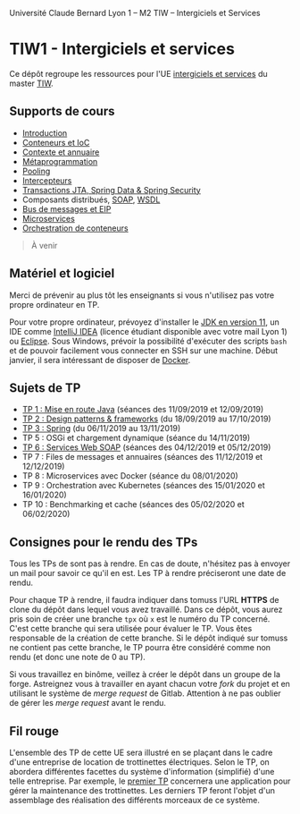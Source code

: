Université Claude Bernard Lyon 1 – M2 TIW – Intergiciels et Services

# TIW1 - Intergiciels et services

Ce dépôt regroupe les ressources pour l'UE [intergiciels et services](http://offre-de-formations.univ-lyon1.fr/ue-16806-345%2Fintergiciels-et-services.html) du master [TIW](http://master-info.univ-lyon1.fr/TIW/).

## Supports de cours

- [Introduction](http://emmanuel.coquery.pages.univ-lyon1.fr/slides/tiw1-01-introduction/#/)
- [Conteneurs et IoC](https://perso.liris.cnrs.fr/lionel.medini/enseignement/IS/CM/CM_IS_conteneurs.pdf)
- [Contexte et annuaire](https://perso.liris.cnrs.fr/lionel.medini/enseignement/IS/CM/CM_IS_contexte.pdf)
- [Métaprogrammation](https://perso.liris.cnrs.fr/lionel.medini/enseignement/IS/CM/CM_IS_metaprogrammation.pdf)
- [Pooling](https://perso.liris.cnrs.fr/lionel.medini/enseignement/IS/CM/CM_IS_pool.pdf)
- [Intercepteurs](http://emmanuel.coquery.pages.univ-lyon1.fr/tiw1-is/tiw5-handlers.pdf)
- [Transactions JTA, Spring Data & Spring Security](http://emmanuel.coquery.pages.univ-lyon1.fr/slides/tiw1-08-spring-data-security/)
- Composants distribués, [SOAP](https://perso.liris.cnrs.fr/emmanuel.coquery/enseignement/tiw1-is/web-services-03a-messages.pdf), [WSDL](https://perso.liris.cnrs.fr/emmanuel.coquery/enseignement/tiw1-is/webservices-03b-wsdl.pdf)
- [Bus de messages et EIP](http://emmanuel.coquery.pages.univ-lyon1.fr/slides/tiw1-10-messages-eip)
- [Microservices](https://perso.liris.cnrs.fr/lionel.medini/enseignement/IS/CM/CM_IS_microservices.pdf)
- [Orchestration de conteneurs](http://emmanuel.coquery.pages.univ-lyon1.fr/tiw1-is/OrchestrationConteneursK8S.pdf)

> À venir
    
## Matériel et logiciel

Merci de prévenir au plus tôt les enseignants si vous n'utilisez pas votre propre ordinateur en TP.

Pour votre propre ordinateur, prévoyez d'installer le [JDK en version 11](https://adoptopenjdk.net/?variant=openjdk11&jvmVariant=hotspot), un IDE comme [IntelliJ IDEA](https://www.jetbrains.com/idea/) (licence étudiant disponible avec votre mail Lyon 1) ou [Eclipse](https://www.eclipse.org/).
Sous Windows, prévoir la possibilité d'exécuter des scripts ``bash`` et de pouvoir facilement vous connecter en SSH sur une machine.
Début janvier, il sera intéressant de disposer de [Docker](https://www.docker.com/). 
    
## Sujets de TP

- [TP 1 : Mise en route Java](tp1/README.md) (séances des 11/09/2019 et 12/09/2019)
- [TP 2 : Design patterns & frameworks](tp2/README.md) (du 18/09/2019 au 17/10/2019)
- [TP 3 : Spring](tp3/README.md) (du 06/11/2019 au 13/11/2019)
- TP 5 : OSGi et chargement dynamique (séance du 14/11/2019)
- [TP 6 : Services Web SOAP](tp6/README.md) (séances des 04/12/2019 et 05/12/2019)
- TP 7 : Files de messages et annuaires (séances des 11/12/2019 et 12/12/2019)
- TP 8 : Microservices avec Docker (séance du 08/01/2020)
- TP 9 : Orchestration avec Kubernetes (séances des 15/01/2020 et 16/01/2020)
- TP 10 : Benchmarking et cache (séances des 05/02/2020 et 06/02/2020)

## Consignes pour le rendu des TPs

Tous les TPs de sont pas à rendre. En cas de doute, n'hésitez pas à envoyer un mail pour savoir ce qu'il en est.
Les TP à rendre préciseront une date de rendu.

Pour chaque TP à rendre, il faudra indiquer dans tomuss l'URL **HTTPS** de clone du dépôt dans lequel vous avez travaillé.
Dans ce dépôt, vous aurez pris soin de créer une branche ``tpx`` où ``x`` est le numéro du TP concerné.
C'est cette branche qui sera utilisée pour évaluer le TP.
Vous êtes responsable de la création de cette branche. 
Si le dépôt indiqué sur tomuss ne contient pas cette branche, le TP pourra être considéré comme non rendu (et donc une note de 0 au TP).

Si vous travaillez en binôme, veillez à créer le dépôt dans un groupe de la forge. 
Astreignez vous à travailler en ayant chacun votre _fork_ du projet et en utilisant le système de _merge request_ de Gitlab.
Attention à ne pas oublier de gérer les _merge request_ avant le rendu.
    

## Fil rouge

L'ensemble des TP de cette UE sera illustré en se plaçant dans le cadre d'une entreprise de location de trottinettes électriques.
Selon le TP, on abordera différentes facettes du système d'information (simplifié) d'une telle entreprise.
Par exemple, le [premier TP](tp1/README.md) concernera une application pour gérer la maintenance des trottinettes.
Les derniers TP feront l'objet d'un assemblage des réalisation des différents morceaux de ce système.

